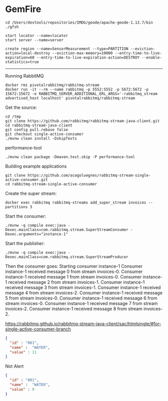 
# GemFire


```shell
cd /Users/devtools/repositories/IMDG/geode/apache-geode-1.13.7/bin
./gfsh
```


```shell
start locator --name=locator
start server --name=server
```

```shell
create region --name=SensorMeasurement --type=PARTITION --eviction-action=local-destroy --eviction-max-memory=10000 --entry-time-to-live-expiration=60 --entry-time-to-live-expiration-action=DESTROY --enable-statistics=true 
```

-------------
Running RabbitMQ

```shell
docker rmi pivotalrabbitmq/rabbitmq-stream
docker run -it --rm --name rabbitmq -p 5552:5552 -p 5672:5672 -p 15672:15672 -e RABBITMQ_SERVER_ADDITIONAL_ERL_ARGS='-rabbitmq_stream advertised_host localhost' pivotalrabbitmq/rabbitmq-stream
```

Get the source:


```shell
cd /tmp
git clone https://github.com/rabbitmq/rabbitmq-stream-java-client.git
cd rabbitmq-stream-java-client
git config pull.rebase false
git checkout single-active-consumer
./mvnw clean install -DskipTests
```


performance-tool

```shell
./mvnw clean package -Dmaven.test.skip -P performance-tool
```

Building example applications

```shell
git clone https://github.com/acogoluegnes/rabbitmq-stream-single-active-consumer.git
cd rabbitmq-stream-single-active-consumer
````

Create the super stream:

```shell
docker exec rabbitmq rabbitmq-streams add_super_stream invoices --partitions 3
```

Start the consumer:

```shell
./mvnw -q compile exec:java -Dexec.mainClass=com.rabbitmq.stream.SuperStreamConsumer -Dexec.arguments="instance-1"
```

Start the publisher:

```shell
./mvnw -q compile exec:java -Dexec.mainClass=com.rabbitmq.stream.SuperStreamProducer
```


Then the consumer goes:
Starting consumer instance-1
Consumer instance-1 received message 0 from stream invoices-0.
Consumer instance-1 received message 1 from stream invoices-0.
Consumer instance-1 received message 2 from stream invoices-1.
Consumer instance-1 received message 3 from stream invoices-1.
Consumer instance-1 received message 4 from stream invoices-2.
Consumer instance-1 received message 5 from stream invoices-0.
Consumer instance-1 received message 6 from stream invoices-0.
Consumer instance-1 received message 7 from stream invoices-2.
Consumer instance-1 received message 8 from stream invoices-2.


https://rabbitmq.github.io/rabbitmq-stream-java-client/sac/htmlsingle/#for-single-active-consumer-branch


```json
{
  "id" : "001",
  "name" :  "WATER",
  "value" : 11
}
```

Not Alert
```json
{
  "id" : "001",
  "name" :  "WATER",
  "value" : 9
}
```

